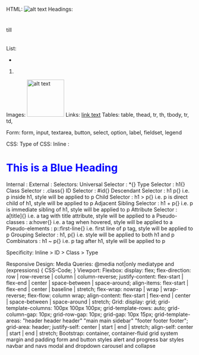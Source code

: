 HTML:
![alt text](image.png)
Headings:
       <h1></h1>  till <h6></h6>
List:
         <ul> 
             <li> </li> 
         </ul>
         <ol> 
             <li> </li> 
        </ol>
         <dl> <dt> <dd> </dd> </dt> </dl>   

Images:
        <img src="image.png" alt="alt text" width="100" height="100">
Links:
        <a href="url">link text</a>
Tables:
      table, 
        thead,
              tr,
                  th,
        tbody,
             tr,
                td,

Form:
        form,
            input, 
            textarea,
            button,
            select,
            option,
            label,
            fieldset,
            legend
     

CSS:
Type of CSS:
    Inline : <h1 style="color:blue;">This is a Blue Heading</h1>
    Internal : <style> h1 {color:red;} </style>
    External : <link rel="stylesheet" type="text/css" href="styles.css">
Selectors:
    Universal Selector : *{}
    Type Selector : h1{}
    Class Selector : .class{}
    ID Selector : #id{}
    Descendant Selector : h1 p{} i.e. p inside h1, style will be applied to p
    Child Selector : h1 > p{} i.e. p is direct child of h1, style will be applied to p
    Adjacent Sibling Selector : h1 + p{} i.e. p is immediate sibling of h1, style will be applied to p
    Attribute Selector : a[title]{} i.e. a tag with title attribute, style will be applied to a
    Pseudo-classes : a:hover{} i.e. a tag when hovered, style will be applied to a
    Pseudo-elements : p::first-line{} i.e. first line of p tag, style will be applied to p
    Grouping Selector : h1, p{} i.e. style will be applied to both h1 and p
    Combinators : h1 ~ p{} i.e. p tag after h1, style will be applied to p   

Specificity:
    Inline > ID > Class > Type

Responsive Design:
    Media Queries:
        @media not|only mediatype and (expressions) {
            CSS-Code;
        }
    Viewport:
        <meta name="viewport" content="width=device-width, initial-scale=1.0">
    Flexbox:
        display: flex;
        flex-direction: row | row-reverse | column | column-reverse;
        justify-content: flex-start | flex-end | center | space-between | space-around;
        align-items: flex-start | flex-end | center | baseline | stretch;
        flex-wrap: nowrap | wrap | wrap-reverse;
        flex-flow: column wrap;
        align-content: flex-start | flex-end | center | space-between | space-around | stretch;
    Grid:
        display: grid;
        grid-template-columns: 100px 100px 100px;
        grid-template-rows: auto;
        grid-column-gap: 10px;
        grid-row-gap: 10px;
        grid-gap: 10px 15px;
        grid-template-areas: "header header header"
                             "main main sidebar"
                             "footer footer footer";
        grid-area: header;
        justify-self: center | start | end | stretch;
        align-self: center | start | end | stretch;
    Bootstrap:
        <link rel="stylesheet" href="https://maxcdn.bootstrapcdn.com/bootstrap/4.0.0/css/bootstrap.min.css">
        <script src="https://ajax.googleapis.com/ajax/libs/jquery/3.3.1/jquery.min.js"></script>
        <script src="https://cdnjs.cloudflare.com/ajax/libs/popper.js/1.12.9/umd/popper.min.js"></script>
        <script src="https://maxcdn.bootstrapcdn.com/bootstrap/4.0.0/js/bootstrap.min.js"></script>
        container, container-fluid
        grid system
        margin and padding
        form and button styles
        alert and progress bar styles
        navbar and navs
        modal and dropdown
        carousel and collapse        